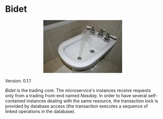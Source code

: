 # Bidet

<p align="center">
    <img src="logo.jpg" />
</p>

Version: 0.1.1

*Bidet* is the trading core. The microservice's instances receive requests only from a trading front-end named *Nasdaq*. In order to have several self-contained instances dealing with the same resource, the transaction lock is provided by database access (the transaction executes a sequence of linked operations in the database).

